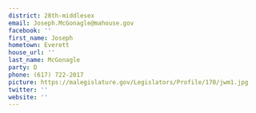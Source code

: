 ```yaml
---
district: 28th-middlesex
email: Joseph.McGonagle@mahouse.gov
facebook: ''
first_name: Joseph
hometown: Everett
house_url: ''
last_name: McGonagle
party: D
phone: (617) 722-2017
picture: https://malegislature.gov/Legislators/Profile/170/jwm1.jpg
twitter: ''
website: ''
---
```

